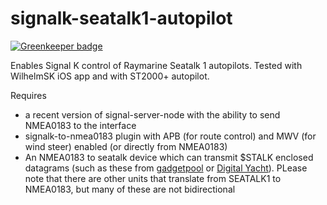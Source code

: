 # signalk-seatalk1-autopilot

[![Greenkeeper badge](https://badges.greenkeeper.io/joabakk/signalk-seatalk1-autopilot.svg)](https://greenkeeper.io/)

Enables Signal K control of Raymarine Seatalk 1 autopilots. Tested with WilhelmSK iOS app and with ST2000+ autopilot. 

Requires 
* a recent version of signal-server-node with the ability to send NMEA0183 to the interface 
* signalk-to-nmea0183 plugin with APB (for route control) and MWV (for wind steer) enabled (or directly from NMEA0183)
* An NMEA0183 to seatalk device which can transmit $STALK enclosed datagrams (such as these from [gadgetpool](http://www.gadgetpool.de/nuke/modules.php?name=News&file=article&sid=28) or [Digital Yacht](https://digitalyachtamerica.com/product/st-nmea-usb/)). PLease note that there are other units that translate from SEATALK1 to NMEA0183, but many of these are not bidirectional
